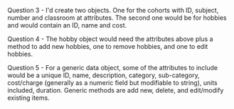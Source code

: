 Question 3 - I'd create two objects. One for the cohorts with ID, subject, number and classroom at attributes. The second one would be for hobbies and would contain an ID, name and cost.

Question 4 - The hobby object would need the attributes above plus a method to add new hobbies, one to remove hobbies, and one to edit hobbies. 

Question 5 - For a generic data object, some of the attributes to include would be a unique ID, name, description, category, sub-category, cost/charge (generally as a numeric field but modifiable to string), units included, duration. Generic methods are add new, delete, and edit/modify existing items.